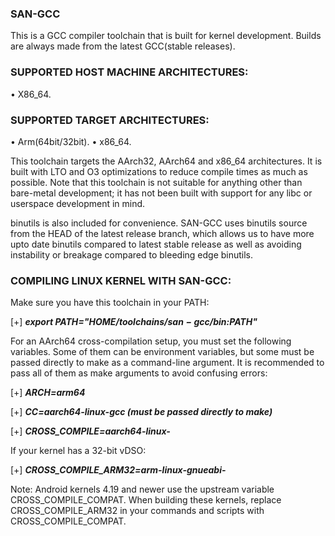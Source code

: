 ###                 SAN-GCC

This is a GCC compiler toolchain that is built for kernel development. Builds are always made from the latest GCC(stable releases).

### SUPPORTED HOST MACHINE ARCHITECTURES:
• X86_64.

### SUPPORTED TARGET ARCHITECTURES:
• Arm(64bit/32bit).
• x86_64.

This toolchain targets the AArch32, AArch64 and x86_64 architectures. It is built with LTO and O3 optimizations to reduce compile times as much as possible. Note that this toolchain is not suitable for anything other than bare-metal development; it has not been built with support for any libc or userspace development in mind.

binutils is also included for convenience. SAN-GCC uses binutils source from the HEAD of the latest release branch, which allows us to have more upto date binutils compared to latest stable release as well as avoiding instability or breakage compared to bleeding edge binutils.

### COMPILING LINUX KERNEL WITH SAN-GCC:

Make sure you have this toolchain in your PATH:

[+] ***export PATH="$HOME/toolchains/san-gcc/bin:$PATH"***

For an AArch64 cross-compilation setup, you must set the following variables. Some of them can be environment variables, but some must be passed directly to make as a command-line argument. It is recommended to pass all of them as make arguments to avoid confusing errors:

[+] ***ARCH=arm64***

[+] ***CC=aarch64-linux-gcc (must be passed directly to make)***

[+] ***CROSS_COMPILE=aarch64-linux-***

If your kernel has a 32-bit vDSO:

[+] ***CROSS_COMPILE_ARM32=arm-linux-gnueabi-***

Note: Android kernels 4.19 and newer use the upstream variable CROSS_COMPILE_COMPAT. When building these kernels, replace CROSS_COMPILE_ARM32 in your commands and scripts with CROSS_COMPILE_COMPAT.
